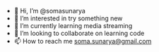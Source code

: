 - 👋 Hi, I’m @somasunarya
- 👀 I’m interested in try something new
- 🌱 I’m currently learning media streaming
- 💞️ I’m looking to collaborate on learning code
- 📫 How to reach me soma.sunarya@gmail.com

<!---
somasunarya/somasunarya is a ✨ special ✨ repository because its `README.md` (this file) appears on your GitHub profile.
You can click the Preview link to take a look at your changes.
--->
